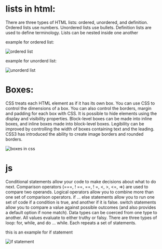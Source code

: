 # lists in html:

There are three types of HTML lists: ordered,
unordered, and definition.
 Ordered lists use numbers.
 Unordered lists use bullets.
 Definition lists are used to define terminology.
 Lists can be nested inside one another

 example for ordered list:

 ![ordered list](https://www.dummies.com/wp-content/uploads/412155.image0.jpg)


example for unorderd list:

![unorderd list](https://media.geeksforgeeks.org/wp-content/uploads/Screen-Shot-2017-11-22-at-1.27.33-AM.png)







# Boxes:
CSS treats each HTML element as if it has its own box.
 You can use CSS to control the dimensions of a box.
 You can also control the borders, margin and padding
for each box with CSS.
 It is possible to hide elements using the display and
visibility properties.
 Block-level boxes can be made into inline boxes, and
inline boxes made into block-level boxes.
 Legibility can be improved by controlling the width of
boxes containing text and the leading.
 CSS3 has introduced the ability to create image
borders and rounded borders.



![boxes in css](https://media.geeksforgeeks.org/wp-content/uploads/box-model-1.png)




# js




Conditional statements allow your code to make
decisions about what to do next.
Comparison operators (===, ! ==, ==, ! =, <, >, <=, =>)
are used to compare two operands.
Logical operators allow you to combine more than one
set of comparison operators.
if ... else statements allow you to run one set of code
if a condition is true, and another if it is false.
switch statements allow you to compare a value
against possible outcomes (and also provides a default
option if none match).
Data types can be coerced from one type to another.
All values evaluate to either truthy or falsy.
There are three types of loop: for, while, and
do ... while. Each repeats a set of statements.




this is an example for if statement 


![if statement](https://i.stack.imgur.com/uhVPt.png)